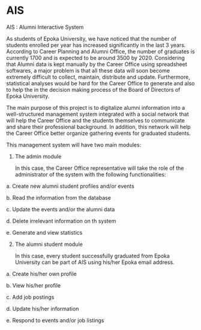 # AIS

AIS : Alumni Interactive System

As students of Epoka University, we have noticed that the number of students enrolled per year has increased significantly in the last 
3 years. According to Career Planning and Alumni Office, the number of graduates is currently 1700 and is expected to be around 3500 by 2020. 
Considering that Alumni data is kept manually by the Career Office using spreadsheet softwares, a major problem is that all these data
will soon become extremely difficult to collect, maintain, distribute and update. Furthermore, statistical analyses would be hard for the
Career Office to generate and also to help the in the decision making process of the Board of Directors of Epoka University. 

The main purpose of this project is to digitalize alumni information into a well-structured management system integrated with a social 
network that will help the Career Office and the students themselves to communicate and share their professional background. In addition, 
this network will help the Career Office better organize gathering events for graduated students.

This management system will have two main modules:


1. The admin module
   
   In this case, the Career Office representative will take the role of the administrator of the system with the following functionalities:
  
  a. Create new alumni student profiles and/or events
  
  b. Read the information from the database
  
  c. Update the events and/or the alumni data
  
  d. Delete irrelevant information on th system
  
  e. Generate and view statistics
  
2. The alumni student module
   
   In this case, every student successfully graduated from Epoka University can be part of AIS using his/her Epoka email address.
   
  a. Create his/her own profile
   
  b. View his/her profile 
   
  c. Add job postings
 
  d. Update his/her information
  
  e. Respond to events and/or job listings
